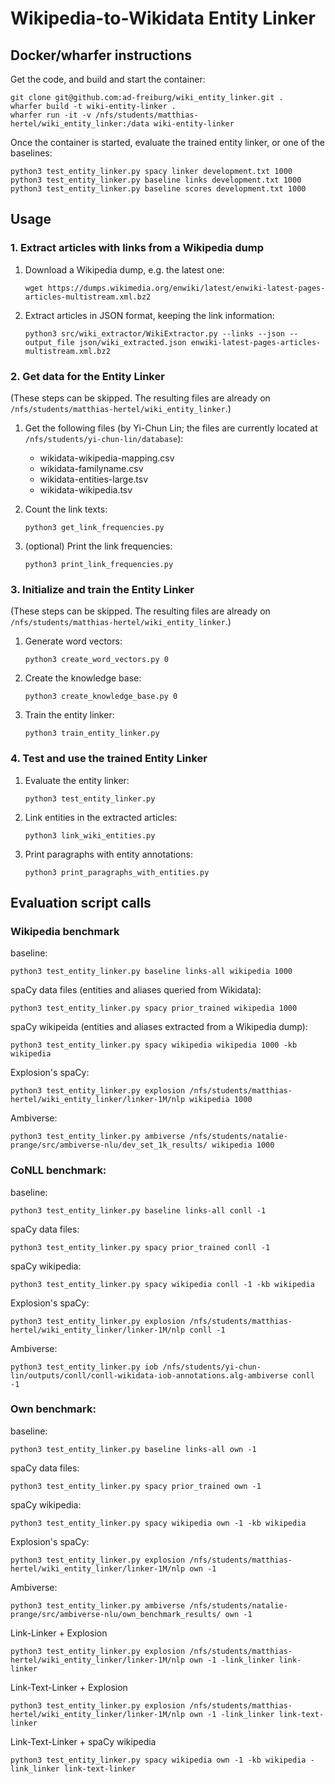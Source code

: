 # Wikipedia-to-Wikidata Entity Linker

## Docker/wharfer instructions

Get the code, and build and start the container:

    git clone git@github.com:ad-freiburg/wiki_entity_linker.git .
    wharfer build -t wiki-entity-linker .
    wharfer run -it -v /nfs/students/matthias-hertel/wiki_entity_linker:/data wiki-entity-linker

Once the container is started, evaluate the trained entity linker, or one of the baselines:

    python3 test_entity_linker.py spacy linker development.txt 1000
    python3 test_entity_linker.py baseline links development.txt 1000
    python3 test_entity_linker.py baseline scores development.txt 1000

## Usage

### 1. Extract articles with links from a Wikipedia dump

1. Download a Wikipedia dump, e.g. the latest one:

       wget https://dumps.wikimedia.org/enwiki/latest/enwiki-latest-pages-articles-multistream.xml.bz2
2. Extract articles in JSON format, keeping the link information:

       python3 src/wiki_extractor/WikiExtractor.py --links --json --output_file json/wiki_extracted.json enwiki-latest-pages-articles-multistream.xml.bz2
### 2. Get data for the Entity Linker

(These steps can be skipped. The resulting files are already on `/nfs/students/matthias-hertel/wiki_entity_linker`.)

1. Get the following files (by Yi-Chun Lin; the files are currently located at `/nfs/students/yi-chun-lin/database`):
    + wikidata-wikipedia-mapping.csv
    + wikidata-familyname.csv
    + wikidata-entities-large.tsv
    + wikidata-wikipedia.tsv
2. Count the link texts:

       python3 get_link_frequencies.py
3. (optional) Print the link frequencies:

       python3 print_link_frequencies.py

### 3. Initialize and train the Entity Linker

(These steps can be skipped. The resulting files are already on `/nfs/students/matthias-hertel/wiki_entity_linker`.)
1. Generate word vectors:

       python3 create_word_vectors.py 0
2. Create the knowledge base:

       python3 create_knowledge_base.py 0
3. Train the entity linker:

       python3 train_entity_linker.py

### 4. Test and use the trained Entity Linker

1. Evaluate the entity linker:

       python3 test_entity_linker.py
2. Link entities in the extracted articles:

       python3 link_wiki_entities.py
3. Print paragraphs with entity annotations:

       python3 print_paragraphs_with_entities.py

## Evaluation script calls

### Wikipedia benchmark

baseline:

    python3 test_entity_linker.py baseline links-all wikipedia 1000

spaCy data files (entities and aliases queried from Wikidata):

    python3 test_entity_linker.py spacy prior_trained wikipedia 1000

spaCy wikipeida (entities and aliases extracted from a Wikipedia dump):

    python3 test_entity_linker.py spacy wikipedia wikipedia 1000 -kb wikipedia

Explosion's spaCy:

    python3 test_entity_linker.py explosion /nfs/students/matthias-hertel/wiki_entity_linker/linker-1M/nlp wikipedia 1000

Ambiverse:

    python3 test_entity_linker.py ambiverse /nfs/students/natalie-prange/src/ambiverse-nlu/dev_set_1k_results/ wikipedia 1000

### CoNLL benchmark:
baseline:

    python3 test_entity_linker.py baseline links-all conll -1

spaCy data files:

    python3 test_entity_linker.py spacy prior_trained conll -1

spaCy wikipedia:

    python3 test_entity_linker.py spacy wikipedia conll -1 -kb wikipedia

Explosion's spaCy:

    python3 test_entity_linker.py explosion /nfs/students/matthias-hertel/wiki_entity_linker/linker-1M/nlp conll -1

Ambiverse:

    python3 test_entity_linker.py iob /nfs/students/yi-chun-lin/outputs/conll/conll-wikidata-iob-annotations.alg-ambiverse conll -1

### Own benchmark:
baseline:

    python3 test_entity_linker.py baseline links-all own -1

spaCy data files:

    python3 test_entity_linker.py spacy prior_trained own -1

spaCy wikipedia:

    python3 test_entity_linker.py spacy wikipedia own -1 -kb wikipedia

Explosion's spaCy:

    python3 test_entity_linker.py explosion /nfs/students/matthias-hertel/wiki_entity_linker/linker-1M/nlp own -1

Ambiverse:

    python3 test_entity_linker.py ambiverse /nfs/students/natalie-prange/src/ambiverse-nlu/own_benchmark_results/ own -1

Link-Linker + Explosion

    python3 test_entity_linker.py explosion /nfs/students/matthias-hertel/wiki_entity_linker/linker-1M/nlp own -1 -link_linker link-linker

Link-Text-Linker + Explosion

    python3 test_entity_linker.py explosion /nfs/students/matthias-hertel/wiki_entity_linker/linker-1M/nlp own -1 -link_linker link-text-linker

Link-Text-Linker + spaCy wikipedia

    python3 test_entity_linker.py spacy wikipedia own -1 -kb wikipedia -link_linker link-text-linker
